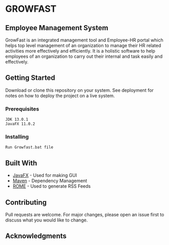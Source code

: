 # GROWFAST
## Employee Management System
GrowFast is an integrated management tool and Employee-HR portal which helps top level
management of an organization to manage their HR related activities more effectively and
efficiently. It is a holistic software to help employees of an organization to carry out their
internal and task easily and effectively.

## Getting Started

Download or clone this repository on your system. See deployment for notes on how to deploy 
the project on a live system.

### Prerequisites
```
JDK 13.0.1
JavaFX 11.0.2
```
### Installing
```
Run Growfast.bat file
```

## Built With

* [JavaFX](http://www.dropwizard.io/1.0.2/docs/) - Used for making GUI
* [Maven](https://maven.apache.org/) - Dependency Management
* [ROME](https://rometools.github.io/rome/) - Used to generate RSS Feeds

## Contributing

Pull requests are welcome. For major changes, please open an issue first to discuss what you would like to change.

## Acknowledgments



